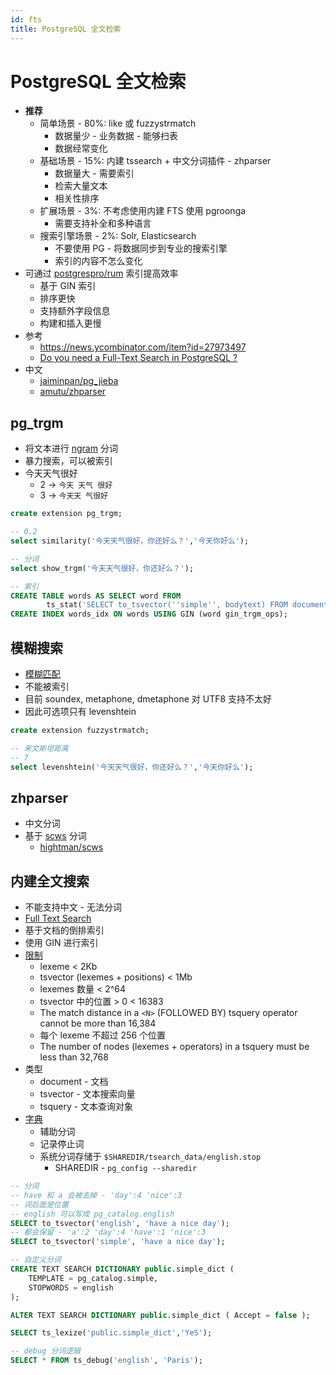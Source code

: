 ```yaml
---
id: fts
title: PostgreSQL 全文检索
---
```


# PostgreSQL 全文检索

- **推荐**
  - 简单场景 - 80%: like 或 fuzzystrmatch
    - 数据量少 - 业务数据 - 能够扫表
    - 数据经常变化
  - 基础场景 - 15%: 内建 tssearch + 中文分词插件 - zhparser
    - 数据量大 - 需要索引
    - 检索大量文本
    - 相关性排序
  - 扩展场景 - 3%: 不考虑使用内建 FTS 使用 pgroonga
    - 需要支持补全和多种语言
  - 搜索引擎场景 - 2%: Solr, Elasticsearch
    - 不要使用 PG - 将数据同步到专业的搜索引擎
    - 索引的内容不怎么变化
- 可通过 [postgrespro/rum](https://github.com/postgrespro/rum) 索引提高效率
  - 基于 GIN 索引
  - 排序更快
  - 支持额外字段信息
  - 构建和插入更慢
- 参考
  - https://news.ycombinator.com/item?id=27973497
  - [Do you need a Full-Text Search in PostgreSQL ?](https://www.postgresql.eu/events/pgconfeu2018/sessions/session/2116/slides/137/pgconf.eu-2018-fts.pdf)
- 中文
  - [jaiminpan/pg_jieba](https://github.com/jaiminpan/pg_jieba)
  - [amutu/zhparser](https://github.com/amutu/zhparser)

## pg_trgm

- 将文本进行 [ngram](https://en.wikipedia.org/wiki/N-gram) 分词
- 暴力搜索，可以被索引
- 今天天气很好
  - 2 -> `今天 天气 很好`
  - 3 -> `今天天 气很好`

```sql
create extension pg_trgm;

-- 0.2
select similarity('今天天气很好，你还好么？','今天你好么');

-- 分词
select show_trgm('今天天气很好，你还好么？');

-- 索引
CREATE TABLE words AS SELECT word FROM
        ts_stat('SELECT to_tsvector(''simple'', bodytext) FROM documents');
CREATE INDEX words_idx ON words USING GIN (word gin_trgm_ops);
```

## 模糊搜索

- [模糊匹配](https://www.postgresql.org/docs/current/fuzzystrmatch.html)
- 不能被索引
- 目前 soundex, metaphone, dmetaphone 对 UTF8 支持不太好
- 因此可选项只有 levenshtein

```sql
create extension fuzzystrmatch;

-- 来文斯坦距离
-- 7
select levenshtein('今天天气很好，你还好么？','今天你好么');
```

## zhparser

- 中文分词
- 基于 [scws](http://www.xunsearch.com/scws) 分词
  - [hightman/scws](https://github.com/hightman/scws)

## 内建全文搜索

- 不能支持中文 - 无法分词
- [Full Text Search](https://www.postgresql.org/docs/current/textsearch.html)
- 基于文档的倒排索引
- 使用 GIN 进行索引
- [限制](https://www.postgresql.org/docs/current/textsearch-limitations.html)
  - lexeme < 2Kb
  - tsvector (lexemes + positions) < 1Mb
  - lexemes 数量 < 2^64
  - tsvector 中的位置 > 0 < 16383
  - The match distance in a `<N>` (FOLLOWED BY) tsquery operator cannot be more than 16,384
  - 每个 lexeme 不超过 256 个位置
  - The number of nodes (lexemes + operators) in a tsquery must be less than 32,768
- 类型
  - document - 文档
  - tsvector - 文本搜索向量
  - tsquery - 文本查询对象
- [字典](https://www.postgresql.org/docs/current/textsearch-dictionaries.html)
  - 辅助分词
  - 记录停止词
  - 系统分词存储于 `$SHAREDIR/tsearch_data/english.stop`
    - SHAREDIR - `pg_config --sharedir`

```sql
-- 分词
-- have 和 a 会被去掉 - 'day':4 'nice':3
-- 词后面是位置
-- english 可以写成 pg_catalog.english
SELECT to_tsvector('english', 'have a nice day');
-- 都会保留 - 'a':2 'day':4 'have':1 'nice':3
SELECT to_tsvector('simple', 'have a nice day');
```

```sql
-- 自定义分词
CREATE TEXT SEARCH DICTIONARY public.simple_dict (
    TEMPLATE = pg_catalog.simple,
    STOPWORDS = english
);

ALTER TEXT SEARCH DICTIONARY public.simple_dict ( Accept = false );

SELECT ts_lexize('public.simple_dict','YeS');

-- debug 分词逻辑
SELECT * FROM ts_debug('english', 'Paris');
```
